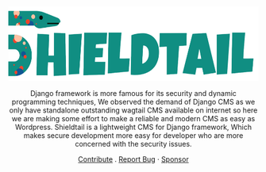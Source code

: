 <p align="center"><img src="https://github.com/Shieldtail/devguide/blob/main/images/landscape-logo.png" height="150px" width="600px">
<p align="center">Django framework is more famous for its security and dynamic programming techniques, We observed the demand of Django CMS as we only have standalone outstanding wagtail CMS available on internet so here we are making some effort to make a reliable and modern CMS as easy as Wordpress. Shieldtail is a lightweight CMS for Django framework, Which makes secure development more easy for developer who are more concerned with the security issues.</p>
  <p align="center">
    <a href="https://github.com/Shieldtail/devguide/issues/new?assignees=thehassantahir&labels=Contribution&template=contribution-request.md&title=contribution">Contribute</a>
    .
    <a href="https://github.com/Shieldtail/Shieldtail/issues/new/choose">Report Bug</a>
    ·
    <a href="https://www.patreon.com/hassantahir">Sponsor</a>
  </p>

